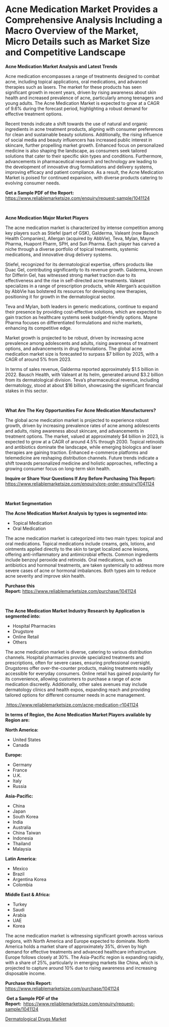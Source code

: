 <p><h1>Acne Medication Market Provides a Comprehensive Analysis Including a Macro Overview of the Market, Micro Details such as Market Size and Competitive Landscape</h1></p><p><strong>Acne Medication Market Analysis and Latest Trends</strong></p>
<p><p>Acne medication encompasses a range of treatments designed to combat acne, including topical applications, oral medications, and advanced therapies such as lasers. The market for these products has seen significant growth in recent years, driven by rising awareness about skin health and increased prevalence of acne, particularly among teenagers and young adults. The Acne Medication Market is expected to grow at a CAGR of 9.6% during the forecast period, highlighting a robust demand for effective treatment options.</p><p>Recent trends indicate a shift towards the use of natural and organic ingredients in acne treatment products, aligning with consumer preferences for clean and sustainable beauty solutions. Additionally, the rising influence of social media and beauty influencers has increased public interest in skincare, further propelling market growth. Enhanced focus on personalized medicine is also shaping the landscape, as consumers seek tailored solutions that cater to their specific skin types and conditions. Furthermore, advancements in pharmaceutical research and technology are leading to the development of innovative drug formulations and delivery systems, improving efficacy and patient compliance. As a result, the Acne Medication Market is poised for continued expansion, with diverse products catering to evolving consumer needs.</p></p>
<p><strong>Get a Sample PDF of the Report:&nbsp;</strong> <a href="https://www.reliablemarketsize.com/enquiry/request-sample/1041124?utm_campaign=2478&utm_medium=2&utm_source=Github&utm_content=ia&utm_term=08032025&utm_id=acne-medication">https://www.reliablemarketsize.com/enquiry/request-sample/1041124</a></p>
<p>&nbsp;</p>
<p><strong>Acne Medication Major Market Players</strong></p>
<p><p>The acne medication market is characterized by intense competition among key players such as Stiefel (part of GSK), Galderma, Valeant (now Bausch Health Companies), Allergan (acquired by AbbVie), Teva, Mylan, Mayne Pharma, Huapont Pharm, SPH, and Sun Pharma. Each player has carved a niche through a diverse portfolio of topical treatments, systemic medications, and innovative drug delivery systems.</p><p>Stiefel, recognized for its dermatological expertise, offers products like Duac Gel, contributing significantly to its revenue growth. Galderma, known for Differin Gel, has witnessed strong market traction due to its effectiveness and the rise in self-directed acne treatments. Valeant specializes in a range of prescription products, while Allergan’s acquisition by AbbVie has bolstered its resources for developing new therapies, positioning it for growth in the dermatological sector.</p><p>Teva and Mylan, both leaders in generic medications, continue to expand their presence by providing cost-effective solutions, which are expected to gain traction as healthcare systems seek budget-friendly options. Mayne Pharma focuses on differentiated formulations and niche markets, enhancing its competitive edge.</p><p>Market growth is projected to be robust, driven by increasing acne prevalence among adolescents and adults, rising awareness of treatment options, and advancements in drug formulations. The global acne medication market size is forecasted to surpass $7 billion by 2025, with a CAGR of around 5% from 2023.</p><p>In terms of sales revenue, Galderma reported approximately $1.5 billion in 2022. Bausch Health, with Valeant at its helm, generated around $3.2 billion from its dermatological division. Teva’s pharmaceutical revenue, including dermatology, stood at about $16 billion, showcasing the significant financial stakes in this sector.</p></p>
<p>&nbsp;</p>
<p><strong>What Are The Key Opportunities For Acne Medication Manufacturers?</strong></p>
<p><p>The global acne medication market is projected to experience robust growth, driven by increasing prevalence rates of acne among adolescents and adults, rising awareness about skincare, and advancements in treatment options. The market, valued at approximately $4 billion in 2023, is expected to grow at a CAGR of around 4.5% through 2030. Topical retinoids and antibiotics dominate the landscape, while emerging biologics and laser therapies are gaining traction. Enhanced e-commerce platforms and telemedicine are reshaping distribution channels. Future trends indicate a shift towards personalized medicine and holistic approaches, reflecting a growing consumer focus on long-term skin health.</p></p>
<p><strong>Inquire or Share Your Questions If Any Before Purchasing This Report:</strong> <a href="https://www.reliablemarketsize.com/enquiry/pre-order-enquiry/1041124?utm_campaign=2478&utm_medium=2&utm_source=Github&utm_content=ia&utm_term=08032025&utm_id=acne-medication">https://www.reliablemarketsize.com/enquiry/pre-order-enquiry/1041124</a></p>
<p>&nbsp;</p>
<p><strong>Market Segmentation</strong></p>
<p><strong>The Acne Medication Market Analysis by types is segmented into:</strong></p>
<p><ul><li>Topical Medication</li><li>Oral Medication</li></ul></p>
<p><p>The acne medication market is categorized into two main types: topical and oral medications. Topical medications include creams, gels, lotions, and ointments applied directly to the skin to target localized acne lesions, offering anti-inflammatory and antimicrobial effects. Common ingredients include benzoyl peroxide and retinoids. Oral medications, such as antibiotics and hormonal treatments, are taken systemically to address more severe cases of acne or hormonal imbalances. Both types aim to reduce acne severity and improve skin health.</p></p>
<p><strong>Purchase this Report:&nbsp;</strong><a href="https://www.reliablemarketsize.com/purchase/1041124?utm_campaign=2478&utm_medium=2&utm_source=Github&utm_content=ia&utm_term=08032025&utm_id=acne-medication">https://www.reliablemarketsize.com/purchase/1041124</a></p>
<p>&nbsp;</p>
<p><strong>The Acne Medication Market Industry Research by Application is segmented into:</strong></p>
<p><ul><li>Hospital Pharmacies</li><li>Drugstore</li><li>Online Retail</li><li>Others</li></ul></p>
<p><p>The acne medication market is diverse, catering to various distribution channels. Hospital pharmacies provide specialized treatments and prescriptions, often for severe cases, ensuring professional oversight. Drugstores offer over-the-counter products, making treatments readily accessible for everyday consumers. Online retail has gained popularity for its convenience, allowing customers to purchase a range of acne medication discreetly. Additionally, other sales avenues may include dermatology clinics and health expos, expanding reach and providing tailored options for different consumer needs in acne management.</p></p>
<p><a href="https://www.reliablemarketsize.com/acne-medication-r1041124?utm_campaign=2478&utm_medium=2&utm_source=Github&utm_content=ia&utm_term=08032025&utm_id=acne-medication">&nbsp;https://www.reliablemarketsize.com/acne-medication-r1041124</a></p>
<p><strong>In terms of Region, the Acne Medication Market Players available by Region are:</strong></p>
<p>
    <p> <strong> North America: </strong>
        <ul>
            <li>United States</li>
            <li>Canada</li>
        </ul>
        </p> 
    <p> <strong> Europe: </strong>
        <ul>
            <li>Germany</li>
            <li>France</li>
            <li>U.K.</li>
            <li>Italy</li>
            <li>Russia</li>
        </ul>
        </p> 
    <p> <strong> Asia-Pacific: </strong>
        <ul>
            <li>China</li>
            <li>Japan</li>
            <li>South Korea</li>
            <li>India</li>
            <li>Australia</li>
            <li>China Taiwan</li>
            <li>Indonesia</li>
            <li>Thailand</li>
            <li>Malaysia</li>
        </ul>
        </p> 
    <p> <strong> Latin America: </strong>
        <ul>
            <li>Mexico</li>
            <li>Brazil</li>
            <li>Argentina Korea</li>
            <li>Colombia</li>
        </ul>
        </p> 
    <p> <strong> Middle East & Africa: </strong>
        <ul>
            <li>Turkey</li>
            <li>Saudi</li>
            <li>Arabia</li>
            <li>UAE</li>
            <li>Korea</li>
        </ul>
    </p>
    </p>
<p><p>The acne medication market is witnessing significant growth across various regions, with North America and Europe expected to dominate. North America holds a market share of approximately 35%, driven by high demand for effective treatments and advanced healthcare infrastructure. Europe follows closely at 30%. The Asia-Pacific region is expanding rapidly, with a share of 25%, particularly in emerging markets like China, which is projected to capture around 10% due to rising awareness and increasing disposable income.</p></p>
<p><strong>Purchase this Report: </strong><a href="https://www.reliablemarketsize.com/purchase/1041124?utm_campaign=2478&utm_medium=2&utm_source=Github&utm_content=ia&utm_term=08032025&utm_id=acne-medication">https://www.reliablemarketsize.com/purchase/1041124</a></p>
<p>&nbsp;<strong>Get a Sample PDF of the Report:&nbsp;&nbsp;</strong><a href="https://www.reliablemarketsize.com/enquiry/request-sample/1041124?utm_campaign=2478&utm_medium=2&utm_source=Github&utm_content=ia&utm_term=08032025&utm_id=acne-medication">https://www.reliablemarketsize.com/enquiry/request-sample/1041124</a></p>
<p><strong></strong></p>
<p><p><a href="https://github.com/AlisaRowe24/Market-Research-Report-List-1/blob/main/dermatological-drugs-market.md?utm_campaign=2478&utm_medium=2&utm_source=Github&utm_content=ia&utm_term=08032025&utm_id=acne-medication">Dermatological Drugs Market</a></p></p>